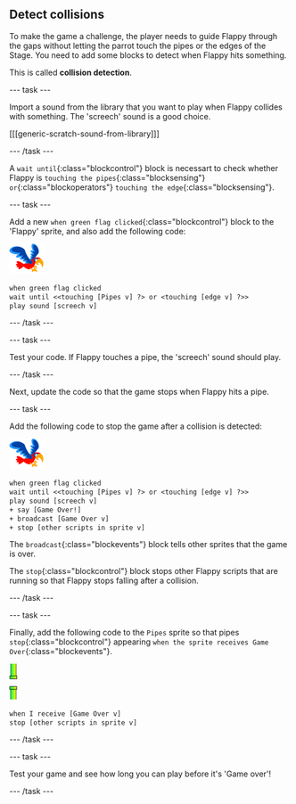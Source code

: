 ## Detect collisions

To make the game a challenge, the player needs to guide Flappy through the gaps without letting the parrot touch the pipes or the edges of the Stage. You need to add some blocks to detect when Flappy hits something. 

This is called __collision detection__.

--- task ---

Import a sound from the library that you want to play when Flappy collides with something. The 'screech' sound is a good choice.

[[[generic-scratch-sound-from-library]]]

--- /task ---

A `wait until`{:class="blockcontrol"} block is necessart to check whether Flappy is `touching the pipes`{:class="blocksensing"} `or`{:class="blockoperators"} `touching the edge`{:class="blocksensing"}.

--- task ---

Add a new `when green flag clicked`{:class="blockcontrol"} block to the 'Flappy' sprite, and also add the following code:

![parrot sprite](images/flappy-sprite.png)

```blocks
when green flag clicked
wait until <<touching [Pipes v] ?> or <touching [edge v] ?>>
play sound [screech v]
```

--- /task ---

--- task ---

Test your code. If Flappy touches a pipe, the 'screech' sound should play.

--- /task ---

Next, update the code so that the game stops when Flappy hits a pipe.

--- task ---

Add the following code to stop the game after a collision is detected:

![parrot sprite](images/flappy-sprite.png)

```blocks
when green flag clicked
wait until <<touching [Pipes v] ?> or <touching [edge v] ?>>
play sound [screech v]
+ say [Game Over!]
+ broadcast [Game Over v]
+ stop [other scripts in sprite v]
```

The `broadcast`{:class="blockevents"} block tells other sprites that the game is over.

The `stop`{:class="blockcontrol"} block stops other Flappy scripts that are running so that Flappy stops falling after a collision.

--- /task ---

--- task ---

Finally, add the following code to the `Pipes` sprite so that pipes `stop`{:class="blockcontrol"} appearing `when the sprite receives Game Over`{:class="blockevents"}.

![pipes sprite](images/pipes-sprite.png)

```blocks
when I receive [Game Over v]
stop [other scripts in sprite v]
```

--- /task ---

--- task ---

Test your game and see how long you can play before it's 'Game over'!

--- /task ---

